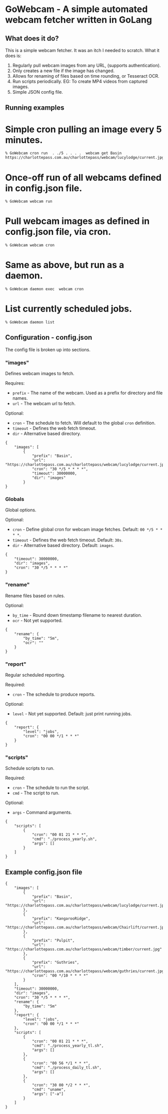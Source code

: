 # GoWebcam - A simple automated webcam fetcher written in GoLang


## What does it do?
This is a simple webcam fetcher. It was an itch I needed to scratch.
What it does is:
1. Regularly pull webcam images from any URL, (supports authentication).
2. Only creates a new file if the image has changed.
3. Allows for renaming of files based on time rounding, or Tesseract OCR.
4. Run scripts periodically. EG: To create MP4 videos from captured images.
5. Simple JSON config file.


## Running examples

# Simple cron pulling an image every 5 minutes.
	% GoWebcam cron run  . ./5 . . . .  webcam get Basin https://charlottepass.com.au/charlottepass/webcam/lucylodge/current.jpg

# Once-off run of all webcams defined in config.json file.
	% GoWebcam webcam run

# Pull webcam images as defined in config.json file, via cron.
	% GoWebcam webcam cron

# Same as above, but run as a daemon.
	% GoWebcam daemon exec  webcam cron

# List currently scheduled jobs.
	% GoWebcam daemon list


## Configuration - config.json

The config file is broken up into sections.


### "images"
Defines webcam images to fetch.

Requires:
- `prefix` - The name of the webcam. Used as a prefix for directory and file names.
- `url` - The webcam url to fetch.

Optional:
- `cron` - The schedule to fetch. Will default to the global `cron` definition.
- `timeout` - Defines the web fetch timeout.
- `dir` - Alternative based directory.

```
{
	"images": [
		{
			"prefix": "Basin",
			"url": "https://charlottepass.com.au/charlottepass/webcam/lucylodge/current.jpg",
			"cron": "30 */5 * * * *",
	        "timeout": 30000000,
	        "dir": "images"
		}
}
```

### Globals
Global options.

Optional:
- `cron` - Define global cron for webcam image fetches. Default: `00 */5 * * * *`.
- `timeout` - Defines the web fetch timeout. Default: `30s`.
- `dir` - Alternative based directory. Default: `images`.

```
{
	"timeout": 30000000,
	"dir": "images",
	"cron": "30 */5 * * * *"
}
```

### "rename"
Rename files based on rules.

Optional:
- `by_time` - Round down timestamp filename to nearest duration.
- `ocr` - Not yet supported.

```
{
	"rename": {
		"by_time": "5m",
		"ocr": ""
	}
}
```

### "report"
Regular scheduled reporting.

Required:
- `cron` - The schedule to produce reports.

Optional:
- `level` - Not yet supported. Default: just print running jobs.

```
{
	"report": {
		"level": "jobs",
		"cron": "00 00 */1 * * *"
	}
}
```

### "scripts"
Schedule scripts to run.

Required:
- `cron` - The schedule to run the script.
- `cmd` - The script to run.

Optional:
- `args` - Command arguments.

```
{
	"scripts": [
		{
			"cron": "00 01 21 * * *",
			"cmd": "./process_yearly.sh",
			"args": []
		}
	]
}
```


## Example config.json file

```
{
	"images": [
		{
			"prefix": "Basin",
			"url": "https://charlottepass.com.au/charlottepass/webcam/lucylodge/current.jpg"
		},
		{
			"prefix": "KangarooRidge",
			"url": "https://charlottepass.com.au/charlottepass/webcam/Chairlift/current.jpg"
		},
		{
			"prefix": "Pulpit",
			"url": "https://charlottepass.com.au/charlottepass/webcam/timber/current.jpg"
		},
		{
			"prefix": "Guthries",
			"url": "https://charlottepass.com.au/charlottepass/webcam/guthries/current.jpg",
			"cron": "00 */10 * * * *"
		}
	],
	"timeout": 30000000,
	"dir": "images",
	"cron": "30 */5 * * * *",
	"rename": {
		"by_time": "5m"
	},
	"report": {
		"level": "jobs",
		"cron": "00 00 */1 * * *"
	},
	"scripts": [
		{
			"cron": "00 01 21 * * *",
			"cmd": "./process_yearly_tl.sh",
			"args": []
		},
		{
			"cron": "00 56 */1 * * *",
			"cmd": "./process_daily_tl.sh",
			"args": []
		},
		{
			"cron": "30 00 */2 * * *",
			"cmd": "uname",
			"args": ["-a"]
		}
	]
}

```
